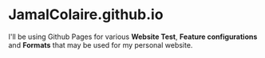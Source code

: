 # JamalColaire.github.io

I'll be using Github Pages for various **Website Test**, **Feature configurations** and **Formats** that may be used for my personal website.

